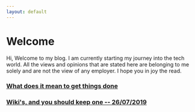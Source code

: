 ```yaml
---
layout: default
---
```


# Welcome
Hi,
Welcome to my blog.
I am currently starting my journey into the tech world.
All the views and opinions that are stated here are belonging to me solely and are not the view of any employer.
I hope you in joy the read.

### [What does it mean to get things done](./posts/what-does-it-mean-to-get-things-done.md)
### [Wiki's, and you should keep one -- 26/07/2019](./posts/wikis-and-you-should-keep-one.html)
